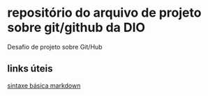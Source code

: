 # repositório do arquivo de projeto sobre git/github da DIO
Desafio de projeto sobre Git/Hub

## links úteis
[sintaxe básica markdown](https://www.markdownguide.org/)
